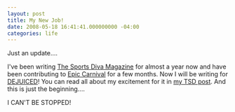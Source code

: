 ```yaml
---
layout: post
title: My New Job!
date: 2008-05-18 16:41:41.000000000 -04:00
categories: life
---
```

<p>Just an update....</p>
<p>I've been writing <a href="http://www.tsdmagazine.com">The Sports Diva Magazine</a> for almost a year now and have been contributing to <a href="http://www.epiccarnival.com">Epic Carnival</a> for a few months. Now I will be writing for <a href="http://www.dejuiced.com">DEJUICED</a>! You can read all about my excitement for it in <a href="http://www.tsdmagazine.com/2008/05/divas-guide-t-1.html">my TSD post</a>. And this is just the beginning....</p>
<p>I CAN'T BE STOPPED! </p>
